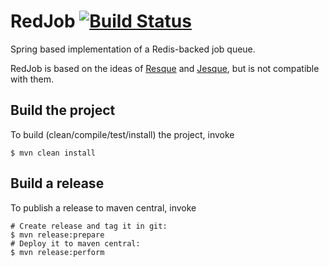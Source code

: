 # RedJob [![Build Status](https://travis-ci.org/shopping24/redjob.svg?branch=master)](https://travis-ci.org/shopping24/redjob)

Spring based implementation of a Redis-backed job queue.

RedJob is based on the ideas of [Resque](https://github.com/resque/resque) 
and [Jesque](https://github.com/gresrun/jesque), but is not compatible with them.

## Build the project
To build (clean/compile/test/install) the project, invoke

    $ mvn clean install
    
## Build a release
To publish a release to maven central, invoke

    # Create release and tag it in git:
    $ mvn release:prepare
    # Deploy it to maven central:
    $ mvn release:perform
